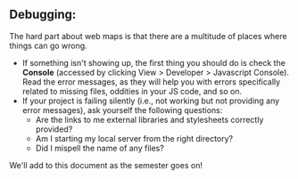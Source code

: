 ## Debugging:

The hard part about web maps is that there are a multitude of places where things can go wrong.

- If something isn't showing up, the first thing you should do is check the **Console** (accessed by clicking View > Developer > Javascript Console). Read the error messages, as they will help you with errors specifically related to missing files, oddities in your JS code, and so on.
- If your project is failing silently (i.e., not working but not providing any error messages), ask yourself the following questions:
  - Are the links to me external libraries and stylesheets correctly provided?
  - Am I starting my local server from the right directory?
  - Did I mispell the name of any files?

We'll add to this document as the semester goes on!